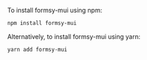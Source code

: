 To install formsy-mui using npm:

```bash
npm install formsy-mui
```

Alternatively, to install formsy-mui using yarn:

```bash
yarn add formsy-mui
```
